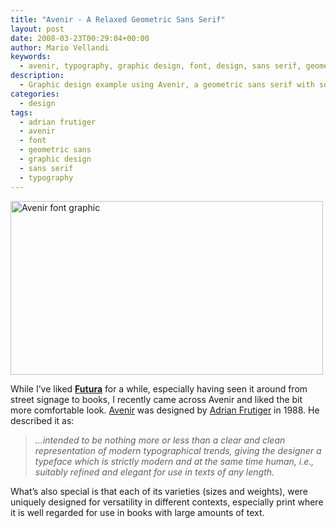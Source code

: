 ```yaml
---
title: "Avenir - A Relaxed Geometric Sans Serif"
layout: post
date: 2008-03-23T00:29:04+00:00
author: Mario Vellandi
keywords:
  - avenir, typography, graphic design, font, design, sans serif, geometric sans, futura, adrian frutiger
description:
  - Graphic design example using Avenir, a geometric sans serif with some relaxed lettering in comparison to Futura, and good for body text at small sizes
categories:
  - design
tags:
  - adrian frutiger
  - avenir
  - font
  - geometric sans
  - graphic design
  - sans serif
  - typography
---
```

[<img src="http://farm3.static.flickr.com/2221/2354239072_b9fc11d517_o.jpg" alt="Avenir font graphic" height="278" width="500" />](http://www.flickr.com/photos/mvellandi/2354239072/ "Avenir graphic design on Flickr")

While I&#8217;ve liked [**Futura**](http://en.wikipedia.org/wiki/Futura_%28typeface%29 "Wikipedia article on Futura typeface") for a while, especially having seen it around from street signage to books, I recently came across Avenir and liked the bit more comfortable look. [Avenir](http://en.wikipedia.org/wiki/Avenir "Wikipedia article on Avenir typeface") was designed by [Adrian Frutiger](http://en.wikipedia.org/wiki/Adrian_Frutiger "Wikipedia article on Adrian Frutiger") in 1988. He described it as:

> _&#8230;intended to be nothing more or less than a clear and clean representation of modern typographical trends, giving the designer a typeface which is strictly modern and at the same time human, i.e., suitably refined and elegant for use in texts of any length._

What&#8217;s also special is that each of its varieties (sizes and weights), were uniquely designed for versatility in different contexts, especially print where it is well regarded for use in books with large amounts of text.
